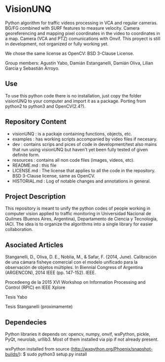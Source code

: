 # VisionUNQ
Python algorithm for traffic videos processing in VCA and regular cameras. BG/FG combined with SURF features to measure velocity. Camera georeferencing and mapping pixel coordinates in the video to coordinates in a map. Camera (VCA and PTZ) comunications with Onvif. This proyect is still in development, not organized or fully working yet.

We chose the same license as OpenCV: BSD 3-Clause License.

Group members: Agustín Yabo, Damián Estanganelli, Damián Oliva, Lilian García y Sebastián Arroyo.

Use
---
To use this python code there is no installation, just copy the folder visionUNQ to your computer and import it as a package. Porting from python2 to python3 and OpenCV(2.4?).

Repository Content
------------------
- visionUNQ : is a packaje containing functions, objects, etc.
- examples : has working scripts accompanied by video files if necesary.
- dev : contains scrips and pices of code in development/test also mains that run using visionUNQ but haven't yet been fully tested of given definite form.
- resources : contains all non code files (images, videos, etc).
- README.md : this file
- LICENSE.md : The license that applies to all the code in the repository. BSD 3-Clause license, same as OpenCV.
- HISTORIAL.md : Log of notable changes and annotations in general.

Project Description
-------------------
This repository is meant to unify the python codes of people working in computer vision applied to traffic monitoring in Universidad Nacional de Quilmes (Buenos Aires, Argentina), Departamento de Ciencia y Tecnología, IACI. The idea is to organize the algorithms into a single library for easier collaboration.


Asociated Articles
------------------
Stanganelli, D., Oliva, D. E., Noblia, M., & Safar, F. (2014, June). Calibración de una cámara fisheye comercial con el modelo unificado para la observación de objetos múltiples. In Biennial Congress of Argentina (ARGENCON), 2014 IEEE (pp. 147-152). IEEE. 

Procedeeng de la 2015 XVI Workshop on Information Processing and Control (RPIC) en IEEE Xplore

Tesis Yabo

Tesis Stanganelli (proximamente)

Dependecies
-----------

Python libraries it depends on: opencv, numpy, onvif, wxPython, pickle, PyQt, neurolab, urllib3. Most of them installed via pip if not already present.

wxPython installed from source (http://wxpython.org/Phoenix/snapshot-builds/):
$ sudo python3 setup.py install

